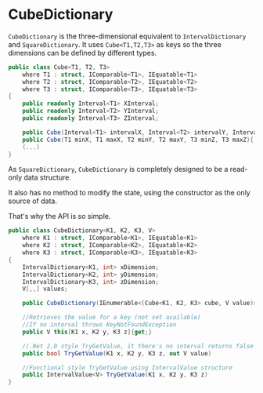 
# CubeDictionary

`CubeDictionary` is the three-dimensional equivalent to `IntervalDictionary` and `SquareDictionary`. It uses `Cube<T1,T2,T3>` as keys so the three dimensions can be defined by different types. 

```C#
public class Cube<T1, T2, T3>
    where T1 : struct, IComparable<T1>, IEquatable<T1>
    where T2 : struct, IComparable<T2>, IEquatable<T2>
    where T3 : struct, IComparable<T3>, IEquatable<T3>
{
    public readonly Interval<T1> XInterval;
    public readonly Interval<T2> YInterval;
    public readonly Interval<T3> ZInterval;

    public Cube(Interval<T1> intervalX, Interval<T2> intervalY, Interval<T3> intervalZ){...}
    public Cube(T1 minX, T1 maxX, T2 minY, T2 maxY, T3 minZ, T3 maxZ){...}
    (...)
}
```

As `SquareDictionary`, `CubeDictionary` is completely designed to be a read-only data structure.

It also has no method to modify the state, using the constructor as the only source of data.

That's why the API is so simple.     

```C#
public class CubeDictionary<K1, K2, K3, V>
    where K1 : struct, IComparable<K1>, IEquatable<K1>
    where K2 : struct, IComparable<K2>, IEquatable<K2>
    where K3 : struct, IComparable<K3>, IEquatable<K3>
{
    IntervalDictionary<K1, int> xDimension;
    IntervalDictionary<K2, int> yDimension;
    IntervalDictionary<K3, int> zDimension;
    V[,,] values;

    public CubeDictionary(IEnumerable<(Cube<K1, K2, K3> cube, V value)> dic) 

    //Retrieves the value for a key (not set available)
    //If no interval throws KeyNotFoundException       
    public V this[K1 x, K2 y, K3 z]{get;}

    //.Net 2.0 style TryGetValue, it there's no interval returns false
    public bool TryGetValue(K1 x, K2 y, K3 z, out V value)

    //Functional style TryGetValue using IntervalValue structure     
    public IntervalValue<V> TryGetValue(K1 x, K2 y, K3 z)
}
```
